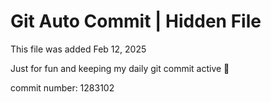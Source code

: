 # Git Auto Commit | Hidden File

This file was added Feb 12, 2025

Just for fun and keeping my daily git commit active 🤪

commit number: 1283102
